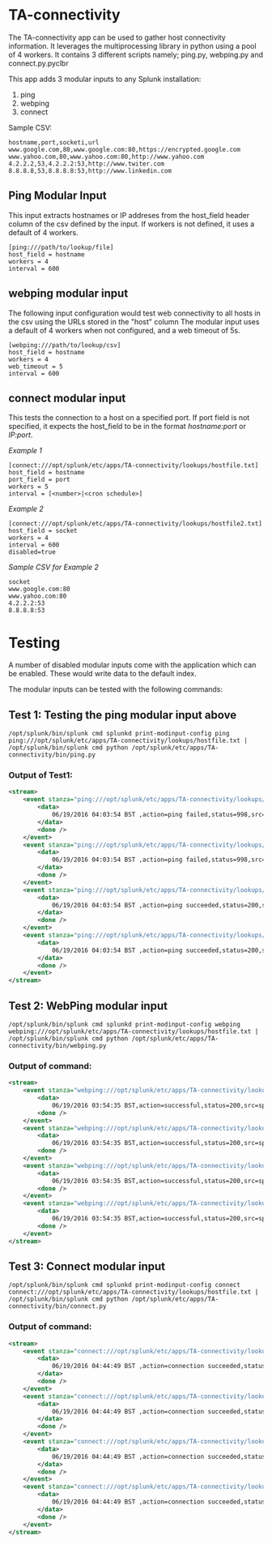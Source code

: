 # TA-connectivity


The TA-connectivity app can be used to gather host connectivity information. It leverages the multiprocessing library in python using a pool of 4 workers. It contains 3 different scripts namely; ping.py, webping.py and connect.py.pyclbr

This app adds 3 modular inputs to any Splunk installation:
1. ping
2. webping
3. connect

Sample CSV:
```CSV
hostname,port,socketi,url
www.google.com,80,www.google.com:80,https://encrypted.google.com
www.yahoo.com,80,www.yahoo.com:80,http://www.yahoo.com
4.2.2.2,53,4.2.2.2:53,http://www.twiter.com
8.8.8.8,53,8.8.8.8:53,http://www.linkedin.com

```


## Ping Modular Input
This input extracts hostnames or IP addreses from the host_field header column of the csv defined by the input.
If workers is not defined, it uses a default of 4 workers.

```
[ping:///path/to/lookup/file]
host_field = hostname
workers = 4
interval = 600
```

## webping modular input
The following input configuration would test web connectivity to all hosts in the csv using the URLs stored in the "host" column
The modular input uses a default of 4 workers when not configured, and a web timeout of 5s.

```
[webping:///path/to/lookup/csv]
host_field = hostname
workers = 4
web_timeout = 5
interval = 600
```


## connect modular input
This tests the connection to a host on a specified port.
If port field is not specified, it expects the host_field to be in the format *hostname:port* or *IP:port*.

*Example 1*
```
[connect:///opt/splunk/etc/apps/TA-connectivity/lookups/hostfile.txt]
host_field = hostname
port_field = port
workers = 5
interval = [<number>|<cron schedule>]
```

*Example 2*
```
[connect:///opt/splunk/etc/apps/TA-connectivity/lookups/hostfile2.txt]
host_field = socket
workers = 4
interval = 600
disabled=true
````

*Sample CSV for Example 2*
```csv
socket
www.google.com:80
www.yahoo.com:80
4.2.2.2:53
8.8.8.8:53
```

# Testing

A number of disabled modular inputs come with the application which can be enabled.
These would write data to the default index.


The modular inputs can be tested with the following commands:

## Test 1: Testing the ping modular input above
```
/opt/splunk/bin/splunk cmd splunkd print-modinput-config ping ping:///opt/splunk/etc/apps/TA-connectivity/lookups/hostfile.txt | /opt/splunk/bin/splunk cmd python /opt/splunk/etc/apps/TA-connectivity/bin/ping.py
```

### Output of Test1:
```xml
<stream>
    <event stanza="ping:///opt/splunk/etc/apps/TA-connectivity/lookups/hostfile.txt" unbroken="1">
        <data>
            06/19/2016 04:03:54 BST ,action=ping failed,status=998,src=splunk,dst_hostname=www.google.com,dst_ip=216.58.210.36,description=,average_rtt=101.5,packet_loss=0%
        </data>
        <done />
    </event>
    <event stanza="ping:///opt/splunk/etc/apps/TA-connectivity/lookups/hostfile.txt" unbroken="1">
        <data>
            06/19/2016 04:03:54 BST ,action=ping failed,status=998,src=splunk,dst_hostname=www.yahoo.com,dst_ip=46.228.47.115,description=,average_rtt=105.5,packet_loss=0%
        </data>
        <done />
    </event>
    <event stanza="ping:///opt/splunk/etc/apps/TA-connectivity/lookups/hostfile.txt" unbroken="1">
        <data>
            06/19/2016 04:03:54 BST ,action=ping succeeded,status=200,src=splunk,dst_hostname=4.2.2.2,dst_ip=4.2.2.2,description="icmp_seq=1 ttl=58;icmp_seq=2 ttl=58",average_rtt=100.5,packet_loss=0%
        </data>
        <done />
    </event>
    <event stanza="ping:///opt/splunk/etc/apps/TA-connectivity/lookups/hostfile.txt" unbroken="1">
        <data>
            06/19/2016 04:03:54 BST ,action=ping succeeded,status=200,src=splunk,dst_hostname=8.8.8.8,dst_ip=8.8.8.8,description="icmp_seq=1 ttl=55;icmp_seq=2 ttl=55",average_rtt=102.5,packet_loss=0%
        </data>
        <done />
    </event>
</stream>
```

## Test 2: WebPing modular input
```
/opt/splunk/bin/splunk cmd splunkd print-modinput-config webping webping:///opt/splunk/etc/apps/TA-connectivity/lookups/hostfile.txt | /opt/splunk/bin/splunk cmd python /opt/splunk/etc/apps/TA-connectivity/bin/webping.py
```

### Output of command:
```xml
<stream>
    <event stanza="webping:///opt/splunk/etc/apps/TA-connectivity/lookups/hostfile.txt" unbroken="1">
        <data>
            06/19/2016 03:54:35 BST,action=successful,status=200,src=splunk,dst=encrypted.google.com,url="https://encrypted.google.com",description=online</data>
        <done />
    </event>
    <event stanza="webping:///opt/splunk/etc/apps/TA-connectivity/lookups/hostfile.txt" unbroken="1">
        <data>
            06/19/2016 03:54:35 BST,action=successful,status=200,src=splunk,dst=www.yahoo.com,url="http://www.yahoo.com",description=online</data>
        <done />
    </event>
    <event stanza="webping:///opt/splunk/etc/apps/TA-connectivity/lookups/hostfile.txt" unbroken="1">
        <data>
            06/19/2016 03:54:35 BST,action=successful,status=200,src=splunk,dst=www.twitter.com,url="http://www.twitter.com",description=online</data>
        <done />
    </event>
    <event stanza="webping:///opt/splunk/etc/apps/TA-connectivity/lookups/hostfile.txt" unbroken="1">
        <data>
            06/19/2016 03:54:35 BST,action=successful,status=200,src=splunk,dst=www.linkedin.com,url="http://www.linkedin.com",description=online</data>
        <done />
    </event>
</stream>
```

## Test 3: Connect modular input
```
/opt/splunk/bin/splunk cmd splunkd print-modinput-config connect connect:///opt/splunk/etc/apps/TA-connectivity/lookups/hostfile.txt | /opt/splunk/bin/splunk cmd python /opt/splunk/etc/apps/TA-connectivity/bin/connect.py
```

### Output of command:
```xml
<stream>
    <event stanza="connect:///opt/splunk/etc/apps/TA-connectivity/lookups/hostfile.txt" unbroken="1">
        <data>
            06/19/2016 04:44:49 BST ,action=connection succeeded,status=200,src=splunk,dst_hostname=www.google.com,dst_ip=216.58.210.36,description=Connection successful to host=www.google.com on port=80
        </data>
        <done />
    </event>
    <event stanza="connect:///opt/splunk/etc/apps/TA-connectivity/lookups/hostfile.txt" unbroken="1">
        <data>
            06/19/2016 04:44:49 BST ,action=connection succeeded,status=200,src=splunk,dst_hostname=www.yahoo.com,dst_ip=46.228.47.115,description=Connection successful to host=www.yahoo.com on port=80
        </data>
        <done />
    </event>
    <event stanza="connect:///opt/splunk/etc/apps/TA-connectivity/lookups/hostfile.txt" unbroken="1">
        <data>
            06/19/2016 04:44:49 BST ,action=connection succeeded,status=200,src=splunk,dst_hostname=4.2.2.2,dst_ip=4.2.2.2,description=Connection successful to host=4.2.2.2 on port=53
        </data>
        <done />
    </event>
    <event stanza="connect:///opt/splunk/etc/apps/TA-connectivity/lookups/hostfile.txt" unbroken="1">
        <data>
            06/19/2016 04:44:49 BST ,action=connection succeeded,status=200,src=splunk,dst_hostname=8.8.8.8,dst_ip=8.8.8.8,description=Connection successful to host=8.8.8.8 on port=53
        </data>
        <done />
    </event>
</stream>
```
